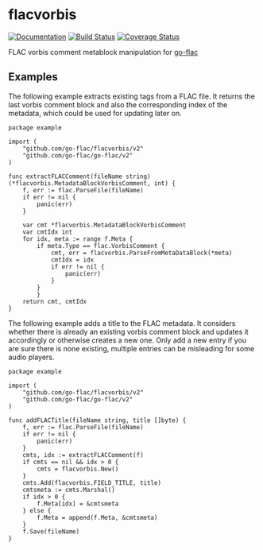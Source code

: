 # flacvorbis

[![Documentation](https://godoc.org/github.com/go-flac/flacvorbis?status.svg)](https://godoc.org/github.com/go-flac/flacvorbis/v2)
[![Build Status](https://travis-ci.org/go-flac/flacvorbis.svg?branch=master)](https://travis-ci.org/go-flac/flacvorbis)
[![Coverage Status](https://coveralls.io/repos/github/go-flac/flacvorbis/badge.svg?branch=master)](https://coveralls.io/github/go-flac/flacvorbis?branch=master)

FLAC vorbis comment metablock manipulation for [go-flac](https://www.github.com/go-flac/go-flac)

## Examples

The following example extracts existing tags from a FLAC file. It returns the last vorbis comment block and also the corresponding index of the metadata, which could be used for updating later on.
```golang
package example

import (
    "github.com/go-flac/flacvorbis/v2"
    "github.com/go-flac/go-flac/v2"
)

func extractFLACComment(fileName string) (*flacvorbis.MetadataBlockVorbisComment, int) {
	f, err := flac.ParseFile(fileName)
	if err != nil {
		panic(err)
	}
    
	var cmt *flacvorbis.MetadataBlockVorbisComment
	var cmtIdx int
	for idx, meta := range f.Meta {
		if meta.Type == flac.VorbisComment {
			cmt, err = flacvorbis.ParseFromMetaDataBlock(*meta)
			cmtIdx = idx
			if err != nil {
				panic(err)
			}
		}
    	}
	return cmt, cmtIdx
}
```

The following example adds a title to the FLAC metadata. It considers whether there is already an existing vorbis comment block and updates it accordingly or otherwise creates a new one. Only add a new entry if you are sure there is none existing, multiple entries can be misleading for some audio players.
```golang
package example

import (
    "github.com/go-flac/flacvorbis/v2"
    "github.com/go-flac/go-flac/v2"
)

func addFLACTitle(fileName string, title []byte) {
	f, err := flac.ParseFile(fileName)
	if err != nil {
		panic(err)
	}
	cmts, idx := extractFLACComment(f)
	if cmts == nil && idx > 0 {
		cmts = flacvorbis.New()
	}
	cmts.Add(flacvorbis.FIELD_TITLE, title)
	cmtsmeta := cmts.Marshal()
	if idx > 0 {	
		f.Meta[idx] = &cmtsmeta
	} else {
		f.Meta = append(f.Meta, &cmtsmeta)
	}
	f.Save(fileName)
}
```

